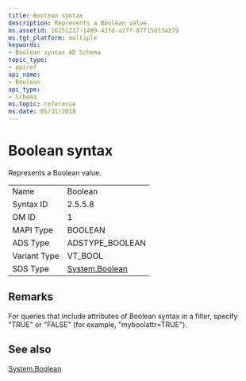 ```yaml
---
title: Boolean syntax
description: Represents a Boolean value.
ms.assetid: 16251217-1489-42fd-a27f-87f15d13a279
ms.tgt_platform: multiple
keywords:
- Boolean syntax AD Schema
topic_type:
- apiref
api_name:
- Boolean
api_type:
- Schema
ms.topic: reference
ms.date: 05/31/2018
---
```


# Boolean syntax

Represents a Boolean value.



|              |                                                                          |
|--------------|--------------------------------------------------------------------------|
| Name         | Boolean                                                                  |
| Syntax ID    | 2.5.5.8                                                                  |
| OM ID        | 1                                                                        |
| MAPI Type    | BOOLEAN                                                                  |
| ADS Type     | ADSTYPE\_BOOLEAN                                                         |
| Variant Type | VT\_BOOL                                                                 |
| SDS Type     | [System.Boolean](/dotnet/api/system.boolean) |



## Remarks

For queries that include attributes of Boolean syntax in a filter, specify "TRUE" or "FALSE" (for example, "myboolattr=TRUE").

## See also

<dl> <dt>

[System.Boolean](/dotnet/api/system.boolean)
</dt> </dl>

 

 